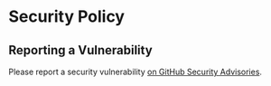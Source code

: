 # Security Policy

## Reporting a Vulnerability

Please report a security vulnerability [on GitHub Security Advisories](https://github.com/xdev-software/xapi-db-cache-2009/security/advisories/new).
